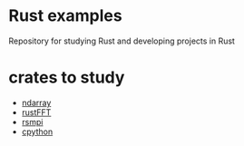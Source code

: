 # Rust examples
Repository for studying Rust and developing projects in Rust

# crates to study
* [ndarray](./docs/ndarray.md)
* [rustFFT](./docs/rustFFT.md)
* [rsmpi](./docs/rsmpi.md)
* [cpython](./docs/cpython.md)
<!-- * [TensorFlow](./docs/tensorflow.md) -->
<!-- * [ndarray_linalg](#ndarray_linalg) -->
